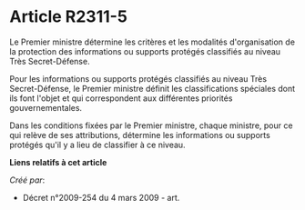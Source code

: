 # Article R2311-5

Le Premier ministre détermine les critères et les modalités d'organisation de la protection des informations ou supports
protégés classifiés au niveau Très Secret-Défense.

Pour les informations ou supports protégés classifiés au niveau Très Secret-Défense, le Premier ministre définit les
classifications spéciales dont ils font l'objet et qui correspondent aux différentes priorités gouvernementales.

Dans les conditions fixées par le Premier ministre, chaque ministre, pour ce qui relève de ses attributions, détermine les
informations ou supports protégés qu'il y a lieu de classifier à ce niveau.

**Liens relatifs à cet article**

_Créé par_:

  - Décret n°2009-254 du 4 mars 2009 - art.
